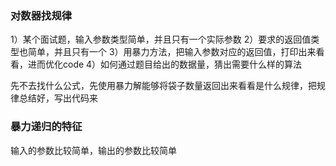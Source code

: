 ### 对数器找规律
1）某个面试题，输入参数类型简单，并且只有一个实际参数
2）要求的返回值类型也简单，并且只有一个
3）用暴力方法，把输入参数对应的返回值，打印出来看看，进而优化code
4）如何通过题目给出的数据量，猜出需要什么样的算法

先不去找什么公式，先使用暴力解能够将袋子数量返回出来看看是什么规律，把规律总结好，写出代码来

### 暴力递归的特征
输入的参数比较简单，输出的参数比较简单